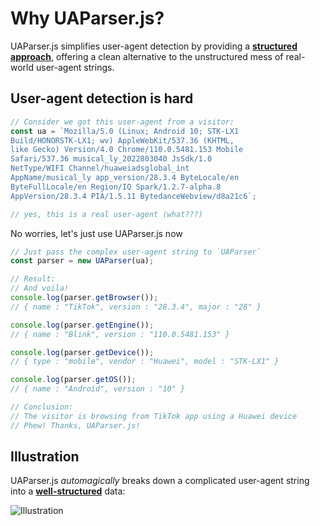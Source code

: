 # Why UAParser.js?

UAParser.js simplifies user-agent detection by providing a <ins>**structured approach**</ins>, offering a clean alternative to the unstructured mess of real-world user-agent strings.

## User-agent detection is hard

```js [problem.js]
// Consider we got this user-agent from a visitor:
const ua = `Mozilla/5.0 (Linux; Android 10; STK-LX1 
Build/HONORSTK-LX1; wv) AppleWebKit/537.36 (KHTML, 
like Gecko) Version/4.0 Chrome/110.0.5481.153 Mobile 
Safari/537.36 musical_ly_2022803040 JsSdk/1.0 
NetType/WIFI Channel/huaweiadsglobal_int 
AppName/musical_ly app_version/28.3.4 ByteLocale/en 
ByteFullLocale/en Region/IQ Spark/1.2.7-alpha.8 
AppVersion/28.3.4 PIA/1.5.11 BytedanceWebview/d8a21c6`;

// yes, this is a real user-agent (what???)
```

No worries, let's just use UAParser.js now

```js [solution.js]
// Just pass the complex user-agent string to `UAParser`
const parser = new UAParser(ua);

// Result:
// And voila!
console.log(parser.getBrowser());
// { name : "TikTok", version : "28.3.4", major : "28" }

console.log(parser.getEngine());
// { name : "Blink", version : "110.0.5481.153" }

console.log(parser.getDevice());
// { type : "mobile", vendor : "Huawei", model : "STK-LX1" }

console.log(parser.getOS());
// { name : "Android", version : "10" }

// Conclusion:
// The visitor is browsing from TikTok app using a Huawei device
// Phew! Thanks, UAParser.js!
```

## Illustration

UAParser.js <em>automagically</em> breaks down a complicated user-agent string into a <ins>**well-structured**</ins> data:

![Illustration](/images/uap-illustrations.png)